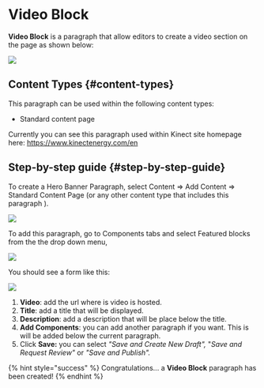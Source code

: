 # Video Block

**Video Block** is a paragraph that allow editors to create a video section on the page as shown below:

![](https://blobscdn.gitbook.com/v0/b/gitbook-28427.appspot.com/o/assets%2F-LLjYtHePCsCaZ9F3NOs%2F-LMmHDv7VZXVMr5QtT2K%2F-LMmTActWrbZCsojJ1KN%2FVideo_block_view.png?alt=media&token=c05f676e-88ca-4623-b40e-939976baa2f8)

## Content Types {#content-types}

This paragraph can be used within the following content types:

* Standard content page

Currently you can see this paragraph used within Kinect site homepage here: https://www.kinectenergy.com/en

## Step-by-step guide {#step-by-step-guide}

To create a Hero Banner Paragraph, select Content =&gt; Add Content =&gt; Standard Content Page \(or any other content type that includes this paragraph \).

![](https://blobscdn.gitbook.com/v0/b/gitbook-28427.appspot.com/o/assets%2F-LLjYtHePCsCaZ9F3NOs%2F-LM2eE8LU6bsbB9fA1Sc%2F-LM2eP0KF4d-kotXwdEv%2FGen_admin_SCP.png?alt=media&token=7c3dce9b-1da1-4243-8bf3-ab3e53a52c2d)

To add this paragraph, go to Components tabs and select Featured blocks from the the drop down menu,

![](https://blobscdn.gitbook.com/v0/b/gitbook-28427.appspot.com/o/assets%2F-LLjYtHePCsCaZ9F3NOs%2F-LMlJW8riS_0RGE0bACw%2F-LMlS1oc3CA9hjSroXo2%2Ffeatured_block_back.png?alt=media&token=81337c52-d2cb-46c9-a550-da7438089e9a)

You should see a form like this:

![](https://blobscdn.gitbook.com/v0/b/gitbook-28427.appspot.com/o/assets%2F-LLjYtHePCsCaZ9F3NOs%2F-LMmUaCAJmq86xkOXCMB%2F-LMmUlaEIVxSw79KTojZ%2FVideo_block_back-01.png?alt=media&token=6a795bb5-722d-41f2-b8a6-63f13f1fe436)

1. **Video**: add the url where is video is hosted.
2. **Title**: add a title that will be displayed.
3. **Description**: add a description that will be place below the title.
4. **Add Components**: you can add another paragraph if you want. This is will be added below the current paragraph.
5. Click **Save:** you can select _"Save and Create New Draft",_ "_Save and Request Review"_ or _"Save and Publish"._

{% hint style="success" %}
Congratulations... a **Video Block** paragraph has been created!
{% endhint %}



​

